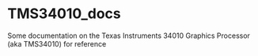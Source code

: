 # TMS34010_docs
Some documentation on the Texas Instruments 34010 Graphics Processor (aka TMS34010) for reference
